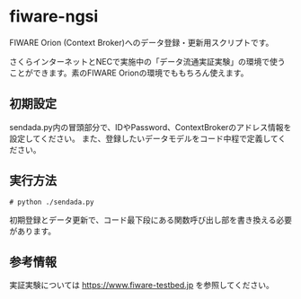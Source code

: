 # fiware-ngsi

FIWARE Orion (Context Broker)へのデータ登録・更新用スクリプトです。

さくらインターネットとNECで実施中の「データ流通実証実験」の環境で使うことができます。素のFIWARE Orionの環境でももちろん使えます。

## 初期設定
sendada.py内の冒頭部分で、IDやPassword、ContextBrokerのアドレス情報を設定してください。
また、登録したいデータモデルをコード中程で定義してください。

## 実行方法
```
# python ./sendada.py
```

初期登録とデータ更新で、コード最下段にある関数呼び出し部を書き換える必要があります。

## 参考情報
実証実験については
https://www.fiware-testbed.jp
を参照してください。

